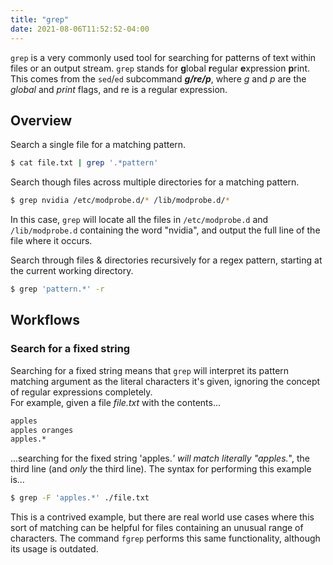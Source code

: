 ```yaml
---
title: "grep"
date: 2021-08-06T11:52:52-04:00
---
```


`grep` is a very commonly used tool for searching for patterns of text within
files or an output stream. `grep` stands for **g**lobal **r**egular
**e**xpression **p**rint. This comes from the `sed`/`ed` subcommand
**_g/re/p_**, where _g_ and _p_ are the _global_ and _print_ flags, and re is a
regular expression.

## Overview

Search a single file for a matching pattern.

```bash
$ cat file.txt | grep '.*pattern'
```

Search though files across multiple directories for a matching pattern.

```bash
$ grep nvidia /etc/modprobe.d/* /lib/modprobe.d/*
```

In this case, `grep` will locate all the files in `/etc/modprobe.d` and
`/lib/modprobe.d` containing the word "nvidia", and output the full line of the
file where it occurs.

Search through files & directories recursively for a regex pattern, starting at
the current working directory.

```bash
$ grep 'pattern.*' -r
```

## Workflows

### Search for a fixed string

Searching for a fixed string means that `grep` will interpret its pattern
matching argument as the literal characters it's given, ignoring the concept of
regular expressions completely. <br> For example, given a file _file.txt_ with
the contents...

```txt
apples
apples oranges
apples.*
```

...searching for the fixed string 'apples._' will match literally "apples._",
the third line (and _only_ the third line). The syntax for performing this
example is...

```bash
$ grep -F 'apples.*' ./file.txt
```

This is a contrived example, but there are real world use cases where this sort
of matching can be helpful for files containing an unusual range of characters.
The command `fgrep` performs this same functionality, although its usage is
outdated.
